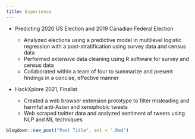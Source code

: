 ```yaml
---
title: Experience
---
```


- Predicting 2020 US Election and 2019 Canadian Federal Election
  - Analyzed elections using a predictive model in multilevel logistic regression with a post-stratification using
survey data and census data
  - Performed extensive data cleaning using R software for survey and census data
  - Collaborated within a team of four to summarize and present findings in a concise, effective manner
  
- HackXplore 2021, Finalist
  - Created a web browser extension prototype to filter misleading and harmful anti-Asian and xenophobic tweets
  - Web scraped twitter data and analyzed sentiment of tweets using NLP and ML techniques

```r
blogdown::new_post("Post Title", ext = '.Rmd')
```
